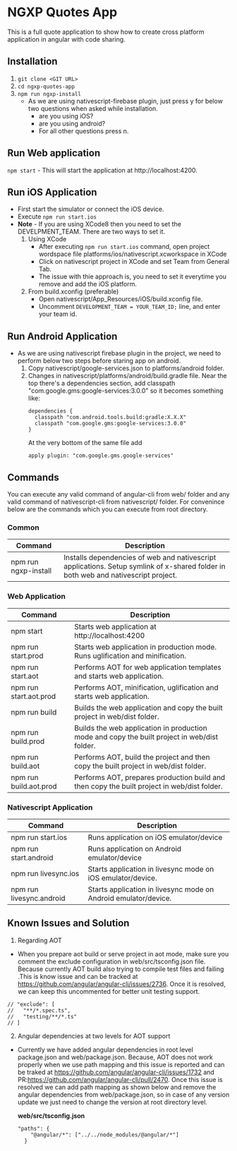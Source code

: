 # NGXP Quotes App
This is a full quote application to show how to create cross platform application in angular with code sharing.

## Installation
1. `git clone <GIT URL>`
2. `cd ngxp-quotes-app`
3. `npm run ngxp-install`
    - As we are using nativescript-firebase plugin, just press y for below two questions when asked while installation. 
      - are you using iOS?
      - are you using android?
      - For all other questions press n. 

## Run Web application
`npm start` - This will start the application at http://localhost:4200. 

## Run iOS Application
- First start the simulator or connect the iOS device.
- Execute `npm run start.ios` 
- **Note** - If you are using XCode8 then you need to set the DEVELPMENT_TEAM. There are two ways to set it.
  1. Using XCode
      - After executing `npm run start.ios` command, open project wordspace file platforms/ios/nativescript.xcworkspace in XCode
      - Click on nativescript project in XCode and set Team from General Tab.
      - The issue with thie approach is, you need to set it everytime you remove and add the iOS platform.
  2. From build.xconfig (preferable)
      - Open nativescript/App_Resources/iOS/build.xconfig file.
      - Uncomment `DEVELOPMENT_TEAM = YOUR_TEAM_ID;` line, and enter your team id.

## Run Android Application
- As we are using nativescript firebase plugin in the project, we need to perform below two steps before staring app on android.
  1. Copy nativescript/google-services.json to platforms/android folder.
  2. Changes in nativescript/platforms/android/build.gradle file.
      Near the top there's a dependencies section, add classpath "com.google.gms:google-services:3.0.0" so it becomes something like:
        ```
        dependencies {
          classpath "com.android.tools.build:gradle:X.X.X"
          classpath "com.google.gms:google-services:3.0.0"
        }
        ```
      At the very bottom of the same file add
        ```
        apply plugin: "com.google.gms.google-services"
        ```
## Commands
You can execute any valid command of angular-cli from web/ folder and any valid command of nativescript-cli from nativescript/ folder.
For convenince below are the commands which you can execute from root directory.

### Common
| Command                | Description                                                                                                                        |
|------------------------|------------------------------------------------------------------------------------------------------------------------------------|
| npm run ngxp-install   | Installs dependencies of web and nativescript applications. Setup symlink of x-shared folder in both web and nativescript project. |

### Web Application
| Command                | Description                                                                                                                        |
|------------------------|------------------------------------------------------------------------------------------------------------------------------------|
| npm start              | Starts web application at http://localhost:4200                                                                                    |
| npm run start.prod     | Starts web application in production mode. Runs uglification and minification.                                                     |
| npm run start.aot      | Performs AOT for web application templates and starts web application.                                                             |
| npm run start.aot.prod | Performs AOT, minification, uglification and starts web application.                                                               |
| npm run build          | Builds the web application and copy the built project in web/dist folder.                                                          |
| npm run build.prod     | Builds the web application in production mode and copy the built project in web/dist folder.                                       |
| npm run build.aot      | Performs AOT, build the project and then copy the built project in web/dist folder.
| npm run build.aot.prod | Performs AOT, prepares production build and then copy the built project in web/dist folder.        

### Nativescript Application
| Command                  | Description                                                                                                                        |
|--------------------------|------------------------------------------------------------------------------------------------------------------------------------|
| npm run start.ios        | Runs application on iOS emulator/device                                                                                            |
| npm run start.android    | Runs application on Android emulator/device                                                                                        |
| npm run livesync.ios     | Starts application in livesync mode on iOS emulator/device.                                                                        |
| npm run livesync.android | Starts application in livesync mode on Android emulator/device.       

## Known Issues and Solution
1. Regarding AOT
  - When you prepare aot build or serve project in aot mode, make sure you comment the exclude configuration in web/src/tsconfig.json file. Because currently AOT build also trying to compile test files and failing .This is know issue and can be tracked at https://github.com/angular/angular-cli/issues/2736. Once it is resolved, we can keep this uncommented for better unit testing support.
  ```
  // "exclude": [
  //   "**/*.spec.ts",
  //   "testing/**/*.ts"
  // ]
  ```

2. Angular dependencies at two levels for AOT support
  - Currently we have added angular dependencies in root level package.json and web/package.json. Because, AOT does not work properly when we use path mapping and this issue is reported and can be traked at https://github.com/angular/angular-cli/issues/1732 and PR:https://github.com/angular/angular-cli/pull/2470. Once this issue is resolved we can add path mapping as shown below and remove the angular dependencies from web/package.json, so in case of any version update we just need to change the version at root directory level.

    **web/src/tsconfig.json**
    ```
    "paths": {
        "@angular/*": ["../../node_modules/@angular/*"]
      }
    ```
   
